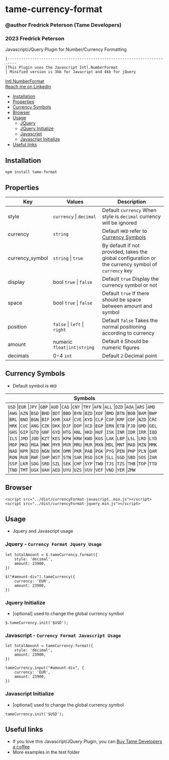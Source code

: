 # tame-currency-format
### @author Fredrick Peterson (Tame Developers)
### 2023 Fredrick Peterson

Javascript/JQuery Plugin for Number/Currency Formatting
```
|--------------------------------------------------------------------------
|This Plugin uses the Javascript Intl.NumberFormat
| Minified version is 3kb for Javacript and 4kb for jQuery
```
[Intl.NumberFormat](https://developer.mozilla.org/en-US/docs/Web/JavaScript/Reference/Global_Objects/Intl/NumberFormat) <br>
[Reach me on Linkedin](https://www.linkedin.com/in/fredipeterson/)

* [Installation](#installation)
* [Properties](#properties)
* [Currency Symbols](#currency-symbols)
* [Browser](#browser)
* [Usage](#usage)
  * [JQuery](#Jquery)
  * [JQuery Initialize](#jquery-initialize)
  * [Javascript](#javascript)
  * [Javascript Initialize](#javascript-initialize)
* [Useful links](#useful-links)


## Installation
```
npm install tame-format
```

## Properties

| Key               |  Values                       |  Description                                                          |
|-------------------|-------------------------------|-----------------------------------------------------------------------|
| style             |  `currency` \| `decimal`      | Default `currency` When style is `decimal` currency will be ignored   |
| currency          |  `string`                     | Default `HKD` refer to [Currency Symbols](#currency-symbols)          |
| currency_symbol   |  `string` \| `true`           | By default if not provided, takes the global configuration or the currency symbol of `currency` key |
| display           |  bool `true` \| `false`       | Default `true` Display the currency symbol or not                     |
| space             |  bool `true` \| `false`       | Default `true` If there should be space between amount and symbol     |
| position          |  `false` \| `left` \| `right` | Default `false` Takes the normal positioning according to currency    |
| amount            |  numeric `float\|int\|string` | Default `0` Should be numeric figures                                 |
| decimals          |  0-4  `int`                   | Default `2` Decimal point                                             |


## Currency Symbols
- Default symbol is `HKD`

| Symbols                  |
|--------------------------|
| `USD` \|`EUR` \|`JPY` \|`GBP` \|`AUD` \|`CAD` \|`CNY` \|`TRY` \|`AFN` \|`ALL` \|`DZD` \|`AOA` \|`ARS` \|`AMD` \|`AWG` \|`AZN` \|`BSD` \|`BHD` \|`BDT` \|`BBD` \|`BYN` \|`BZD` \|`XOF` \|`BMD` \|`BTN` \|`BOB` \|`BAM` \|`BWP` \|`BRL` \|`BND` \|`BGN` \|`BIF` \|`KHR` \|`XAF` \|`CVE` \|`KYD` \|`CLP` \|`COP` \|`KMF` \|`CDF` \|`NZD` \|`CRC` \|`HRK` \|`CUC` \|`ANG` \|`CZK` \|`DKK` \|`DJF` \|`DOP` \|`XCD` \|`EGP` \|`ERN` \|`ETB` \|`FJD` \|`GMD` \|`GEL` \|`GHS` \|`GIP` \|`GTQ` \|`GNF` \|`GYD` \|`HTG` \|`HNL` \|`HKD` \|`HUF` \|`ISK` \|`INR` \|`IDR` \|`IRR` \|`IQD` \|`ILS` \|`JMD` \|`JOD` \|`KZT` \|`KES` \|`KPW` \|`KRW` \|`KWD` \|`KGS` \|`LAK` \|`LBP` \|`LSL` \|`LRD` \|`LYD` \|`MOP` \|`MKD` \|`MGA` \|`MWK` \|`MYR` \|`MVR` \|`MRU` \|`MUR` \|`MXN` \|`MDL` \|`MNT` \|`MAD` \|`MZN` \|`MMK` \|`NAD` \|`NPR` \|`NIO` \|`NGN` \|`NOK` \|`OMR` \|`PKR` \|`PAB` \|`PGK` \|`PYG` \|`PEN` \|`PHP` \|`PLN` \|`QAR` \|`RON` \|`RUB` \|`RWF` \|`SHP` \|`WST` \|`STN` \|`SAR` \|`RSD` \|`SCR` \|`SLL` \|`SGD` \|`SBD` \|`SOS` \|`ZAR` \|`SSP` \|`LKR` \|`SDG` \|`SRD` \|`SZL` \|`SEK` \|`CHF` \|`SYP` \|`TWD` \|`TJS` \|`TZS` \|`THB` \|`TOP` \|`TTD` \|`TND` \|`TMT` \|`UGX` \|`UAH` \|`AED` \|`UYU` \|`UZS` \|`VUV` \|`VEF` \|`VND` \|`YER` \|`ZMW` |

## Browser
```
<script src="../dist/currencyFormat-javascript..min.js"></script>
<script src="../dist/currencyFormat-jquery.min.js"></script>
```

## Usage
- Jquery and Javascript usage


### Jquery - `Currency Format Jquery Usage`

```
let totalAmount = $.tameCurrency.format({
    style: 'decimal',
    amount: 23900,
})
```

```
$("#amount-div").tameCurrency({
    currency: 'EUR',
    amount: 23900,
})
```

### Jquery Initialize
- [optional] used to change the global currency symbol
```
$.tameCurrency.init('$USD');
```

### Javascript - `Currency Format Javascript Usage`
```
let totalAmount = tameCurrency.format({
    style: 'decimal',
    amount: 23900,
})
```

```
tameCurrency.input("#amount-div", {
    currency: 'EUR',
    amount: 23900,
})
```

### Javascript Initialize
- [optional] used to change the global currency symbol
```
tameCurrency.init('$USD');
```

## Useful links

- If you love this Javascript/JQuery Plugin, you can [Buy Tame Developers a coffee](https://www.buymeacoffee.com/tamedevelopers)
- More examples in the test folder

